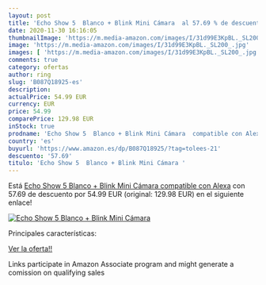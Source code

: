 ```yaml
---
layout: post
title: 'Echo Show 5  Blanco + Blink Mini Cámara  al 57.69 % de descuento'
date: 2020-11-30 16:16:05
thumbnailImage: 'https://m.media-amazon.com/images/I/31d99E3KpBL._SL200_.jpg'
image: 'https://m.media-amazon.com/images/I/31d99E3KpBL._SL200_.jpg'
images: [ 'https://m.media-amazon.com/images/I/31d99E3KpBL._SL200_.jpg' ]
comments: true
category: ofertas
author: ring
slug: 'B087Q18925-es'
description:
actualPrice: 54.99 EUR
currency: EUR
price: 54.99
comparePrice: 129.98 EUR
inStock: true
prodname: 'Echo Show 5  Blanco + Blink Mini Cámara  compatible con Alexa'
country: 'es'
buyurl: 'https://www.amazon.es/dp/B087Q18925/?tag=tolees-21'
descuento: '57.69'
titulo: 'Echo Show 5  Blanco + Blink Mini Cámara '
---
```


Está [Echo Show 5  Blanco + Blink Mini Cámara  compatible con Alexa](https://www.amazon.es/dp/B087Q18925/?tag=tolees-21) con 57.69 de descuento por 54.99 EUR (original: 129.98 EUR) en el siguiente enlace!

[![Echo Show 5  Blanco + Blink Mini Cámara ](https://m.media-amazon.com/images/I/31d99E3KpBL._SL200_.jpg)](https://www.amazon.es/dp/B087Q18925/?tag=tolees-21)

Principales características:


[Ver la oferta!!](https://www.amazon.es/dp/B087Q18925/?tag=tolees-21)

Links participate in Amazon Associate program and might generate a comission on qualifying sales


